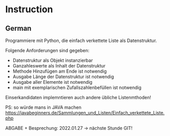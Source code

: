 <h1>Instruction</h1>
<h2>German</h2>
<p>
Programmiere mit Python, die einfach verkettete Liste als Datenstruktur.

Folgende Anforderungen sind gegeben:
- Datenstruktur als Objekt instanzierbar
- Ganzahleswerte als Inhalt der Datenstruktur
- Methode Hinzufügen am Ende ist notwendig
- Ausgabe Länge der Datenstruktur ist notwendig
- Ausgabe aller Elemente ist notwendig
- main mit exemplarischen Zufallszahlenbefüllen ist notwendig

Einserkandidaten implemntieren auch andere übliche Listenmthoden!

PS: so würde mans in JAVA machen
https://javabeginners.de/Sammlungen_und_Listen/Einfach_verkettete_Liste.php

ABGABE + Besprechung: 2022.01.27 -> nächste Stunde
GIT!
</p>